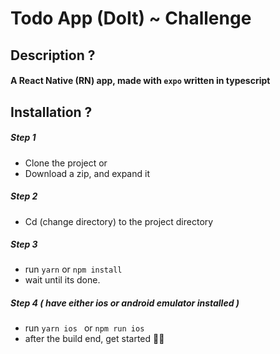 # Todo App (DoIt) ~ Challenge

## Description ?
#### A React Native (**RN**) app, made with `expo` written in typescript 

## Installation ?
##### Step 1 
-  Clone the project or
-  Download a zip, and expand it
##### Step 2
-  Cd (change directory) to the project directory
##### Step 3
-  run `yarn` or `npm install`
-  wait until its done.
##### Step 4 ( have either ios or android emulator installed )
-  run `yarn ios ` or `npm run ios`
-  after the build end, get started 👍🏽

